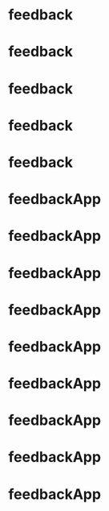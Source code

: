 # feedback
# feedback
# feedback
# feedback
# feedback
# feedbackApp
# feedbackApp
# feedbackApp
# feedbackApp
# feedbackApp
# feedbackApp
# feedbackApp
# feedbackApp
# feedbackApp
